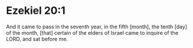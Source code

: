 # Ezekiel 20:1

And it came to pass in the seventh year, in the fifth [month], the tenth [day] of the month, [that] certain of the elders of Israel came to inquire of the LORD, and sat before me.